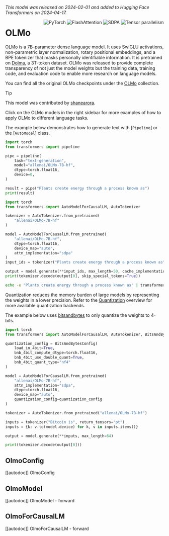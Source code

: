 <!--Copyright 2024 The HuggingFace Team. All rights reserved.

Licensed under the Apache License, Version 2.0 (the "License"); you may not use this file except in compliance with
the License. You may obtain a copy of the License at

http://www.apache.org/licenses/LICENSE-2.0

Unless required by applicable law or agreed to in writing, software distributed under the License is distributed on
an "AS IS" BASIS, WITHOUT WARRANTIES OR CONDITIONS OF ANY KIND, either express or implied. See the License for the
specific language governing permissions and limitations under the License.

⚠️ Note that this file is in Markdown but contain specific syntax for our doc-builder (similar to MDX) that may not be
rendered properly in your Markdown viewer.

-->
*This model was released on 2024-02-01 and added to Hugging Face Transformers on 2024-04-17.*

<div style="float: right;">
    <div class="flex flex-wrap space-x-1">
        <img alt="PyTorch" src="https://img.shields.io/badge/PyTorch-DE3412?style=flat&logo=pytorch&logoColor=white">
        <img alt="FlashAttention" src="https://img.shields.io/badge/%E2%9A%A1%EF%B8%8E%20FlashAttention-eae0c8?style=flat">
        <img alt="SDPA" src="https://img.shields.io/badge/SDPA-DE3412?style=flat&logo=pytorch&logoColor=white">
        <img alt="Tensor parallelism" src="https://img.shields.io/badge/Tensor%20parallelism-06b6d4?style=flat&logoColor=white">
    </div>
</div>

# OLMo
[OLMo](https://huggingface.co/papers/2402.00838) is a 7B-parameter dense language model. It uses SwiGLU activations, non-parametric layer normalization, rotary positional embeddings, and a BPE tokenizer that masks personally identifiable information. It is pretrained on [Dolma](https://huggingface.co/datasets/allenai/dolma), a 3T-token dataset. OLMo was released to provide complete transparency of not just the model weights but the training data, training code, and evaluation code to enable more research on language models.

You can find all the original OLMo checkpoints under the [OLMo](https://huggingface.co/collections/allenai/olmo-suite-65aeaae8fe5b6b2122b46778) collection.

> [!TIP]
> This model was contributed by [shanearora](https://huggingface.co/shanearora).
>
> Click on the OLMo models in the right sidebar for more examples of how to apply OLMo to different language tasks.

The example below demonstrates how to generate text with [`Pipeline`] or the [`AutoModel`] class.

<hfoptions id="usage">
<hfoption id="Pipeline">

```py
import torch
from transformers import pipeline

pipe = pipeline(
    task="text-generation",
    model="allenai/OLMo-7B-hf",
    dtype=torch.float16,
    device=0,
)

result = pipe("Plants create energy through a process known as")
print(result)
```

</hfoption>
<hfoption id="AutoModel">

```py
import torch
from transformers import AutoModelForCausalLM, AutoTokenizer

tokenizer = AutoTokenizer.from_pretrained(
    "allenai/OLMo-7B-hf"
)

model = AutoModelForCausalLM.from_pretrained(
    "allenai/OLMo-7B-hf",
    dtype=torch.float16,
    device_map="auto",
    attn_implementation="sdpa"
)
input_ids = tokenizer("Plants create energy through a process known as", return_tensors="pt").to(model.device)

output = model.generate(**input_ids, max_length=50, cache_implementation="static")
print(tokenizer.decode(output[0], skip_special_tokens=True))
```

</hfoption>
<hfoption id="transformers CLI">

```bash
echo -e "Plants create energy through a process known as" | transformers run --task text-generation --model allenai/OLMo-7B-hf --device 0
```

</hfoption>
</hfoptions>

Quantization reduces the memory burden of large models by representing the weights in a lower precision. Refer to the [Quantization](../quantization/overview) overview for more available quantization backends.

The example below uses [bitsandbytes](../quantization/bitsandbytes) to only quantize the weights to 4-bits.

```py
import torch
from transformers import AutoModelForCausalLM, AutoTokenizer, BitsAndBytesConfig

quantization_config = BitsAndBytesConfig(
    load_in_4bit=True,
    bnb_4bit_compute_dtype=torch.float16,
    bnb_4bit_use_double_quant=True,
    bnb_4bit_quant_type="nf4"
)

model = AutoModelForCausalLM.from_pretrained(
    "allenai/OLMo-7B-hf",
    attn_implementation="sdpa",
    dtype=torch.float16,
    device_map="auto",
    quantization_config=quantization_config
)

tokenizer = AutoTokenizer.from_pretrained("allenai/OLMo-7B-hf")

inputs = tokenizer("Bitcoin is", return_tensors="pt")
inputs = {k: v.to(model.device) for k, v in inputs.items()}

output = model.generate(**inputs, max_length=64)

print(tokenizer.decode(output[0]))
```

## OlmoConfig

[[autodoc]] OlmoConfig

## OlmoModel

[[autodoc]] OlmoModel
    - forward

## OlmoForCausalLM

[[autodoc]] OlmoForCausalLM
    - forward
